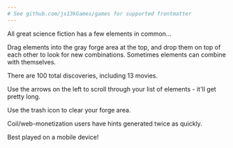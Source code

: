 ```yaml
---
# See github.com/js13kGames/games for supported frontmatter
---
```

All great science fiction has a few elements in common... 

Drag elements into the gray forge area at the top, and drop them on top of each other to look for new combinations. Sometimes elements can combine with themselves.

There are 100 total discoveries, including 13 movies.

Use the arrows on the left to scroll through your list of elements - it'll get pretty long.

Use the trash icon to clear your forge area.

Coil/web-monetization users have hints generated twice as quickly.

Best played on a mobile device!